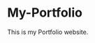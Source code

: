 # My-Portfolio
This is my Portfolio website.
           
             
            
                     
            
        
         
         
          
        
         
     
     
 
